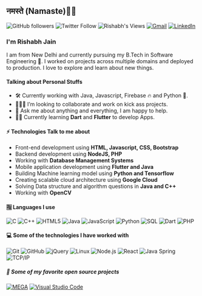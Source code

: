 <h2>नमस्ते (Namaste)🙏🏻</h2>

![GitHub followers](https://img.shields.io/github/followers/HeyIts-RJ?label=Follow&style=social) 
![Twitter Follow](https://img.shields.io/twitter/follow/Hey_its_RJain) ![Rishabh's Views](https://komarev.com/ghpvc/?username=HeyIts-RJ) [![Gmail](https://img.shields.io/badge/-GMail-D14836?style=flat&logo=gmail&logoColor=white)](mailto:rishab1300@gmail.com) [![LinkedIn](https://img.shields.io/badge/-LinkedIn-0077B5?style=flat&logo=linkedin&logoColor=white)](https://www.linkedin.com/in/its-rishab/)

### I'm Rishabh Jain
<!-- <img align='right' src="https://mariosfive.com/wp-content/uploads/2020/04/18123-developer.gif" width="230"> -->
 I am from New Delhi and currently pursuing my B.Tech in Software Engineering 🏫. I worked on projects across multiple domains and deployed to production. I love to explore and learn about new things.
 
 
#### Talking about Personal Stuffs

- 🛠 Currently working with Java, Javascript, Firebase 🔥 and Python 🐍.
- 👨🏻‍💻 I’m looking to collaborate and work on kick ass projects.
- 💬 Ask me about anything and everything, I am happy to help.
- 🙇‍♂️ Currently learning **Dart** and **Flutter** to develop Apps.

#### ⚡ Technologies Talk to me about
- Front-end development using **HTML, Javascript, CSS, Bootstrap**
- Backend development using **NodeJS, PHP**
- Working with **Database Management Systems**
- Mobile application development using **Flutter and Java**
- Building Machine learning model using **Python and Tensorflow**
- Creating scalable cloud architecture using **Google Cloud**
- Solving Data structure and algorithm questions in **Java and C++**
- Working with **OpenCV**

#### 🈯️ Languages I use

![C](https://img.shields.io/badge/-C-000000?style=flat&logo=c) ![C++](https://img.shields.io/badge/-C++-000000?style=flat&logo=c%2B%2B) ![HTML5](https://img.shields.io/badge/-HTML5-000000?style=flat&logo=html5) ![Java](https://img.shields.io/badge/-Java-000000?style=flat&logo=java) ![JavaScript](https://img.shields.io/badge/-JavaScript-000000?style=flat&logo=javascript) ![Python](https://img.shields.io/badge/-Python-000000?style=flat&logo=python) ![SQL](https://img.shields.io/badge/-SQL-000000?style=flat&logo=postgresql) ![Dart](https://img.shields.io/badge/-Dart-000000?style=flat&logo=dart) ![PHP](https://img.shields.io/badge/-PHP-000000?style=flat&logo=php)

####  💻 Some of the technologies I have worked with
![Git](https://img.shields.io/badge/-Git-222222?style=flat&logo=git&logoColor=F05032) ![GitHub](https://img.shields.io/badge/-GitHub-222222?style=flat&logo=github&logoColor=181717) ![jQuery](https://img.shields.io/badge/-jQuery-222222?style=flat&logo=jQuery&logoColor=0769AD) ![Linux](https://img.shields.io/badge/-Linux-222222?style=flat&logo=linux&logoColor=FCC624) ![Node.js](https://img.shields.io/badge/-Node.js-222222?style=flat&logo=node.js&logoColor=339933) ![React](https://img.shields.io/badge/-React-222222?style=flat&logo=React&logoColor=61DAFB) ![Java Spring](https://img.shields.io/badge/-Spring-222222?style=flat&logo=spring&logoColor=6DB33F) ![TCP/IP](https://img.shields.io/badge/-TCP/IP-222222?style=flat&logo=cisco&logoColor=white)


##### 🔭 Some of my favorite open source projects

[![MEGA](https://img.shields.io/badge/-MEGA-444444?style=flat&logo=mega&logoColor=D9272E)](ttps://github.com/meganz/) [![Visual Studio Code](https://img.shields.io/badge/-VSCode-444444?style=flat&logo=visual-studio-code&logoColor=007ACC)](https://github.com/microsoft/vscode)
